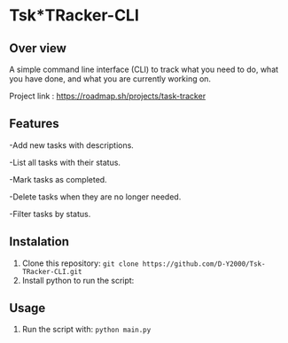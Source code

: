 # Tsk*TRacker-CLI
## Over view
A simple command line interface (CLI) to track what you need to do, what you have done, and what you are currently working on. 

Project link : https://roadmap.sh/projects/task-tracker

## Features
-Add new tasks with descriptions.

-List all tasks with their status.

-Mark tasks as completed.

-Delete tasks when they are no longer needed.

-Filter tasks by status.

## Instalation

1. Clone this repository:
`git clone https://github.com/D-Y2000/Tsk-TRacker-CLI.git`
2. Install python to run the script:

 ## Usage

 1. Run the script with:
`python main.py`
